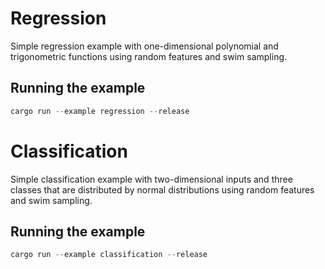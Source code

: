 Regression
==========

Simple regression example with one-dimensional polynomial and trigonometric functions using random features and swim sampling.

## Running the example

```rs
cargo run --example regression --release
```

Classification
==============

Simple classification example with two-dimensional inputs and three classes that are distributed by normal distributions using random features and swim sampling.

## Running the example

```rs
cargo run --example classification --release
```
